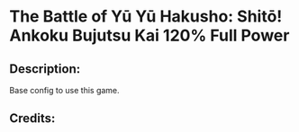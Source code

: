# The Battle of Yū Yū Hakusho: Shitō! Ankoku Bujutsu Kai 120% Full Power

## Description: 

Base config to use this game.

## Credits: 



